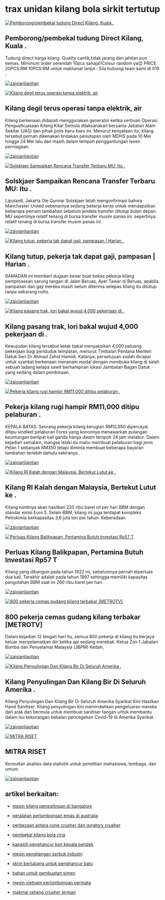 # trax unidan kilang bola sirkit tertutup
<a href="https://mnn.zoosnet.net/LR/Chatpre.aspx?id=MNN94995150&p=https://topgrinding.com/" target="_blank">![Pemborong/pembekal tudung Direct Kilang, Kuala .](https://github.com/technlg/images/blob/main/9.jpg)</a>
## Pemborong/pembekal tudung Direct Kilang, Kuala .
Tudung direct harga kilang. Quality cantik,tidak jarang dan jahitan pun kemas. Minimum order serendah 10pcs sahaja!!Colour random ya😊 PRICE 20PCS:RM 10PCS:RM untuk maklumat lanjut : Sila hubungi team kami di 019 .
<a href="https://mnn.zoosnet.net/LR/Chatpre.aspx?id=MNN94995150&p=https://topgrinding.com/" target="_blank"><img src="https://github.com/technlg/images/raw/main/chat11.jpg" alt="zaixianliaotian"/></a><a href="//whatsapp.shibangsoft.com/WhatsApp.php" ><img src="https://github.com/technlg/images/raw/main/chat11.png" alt=""></a>
<a href="https://mnn.zoosnet.net/LR/Chatpre.aspx?id=MNN94995150&p=https://topgrinding.com/" target="_blank">![Kilang degil terus operasi tanpa elektrik, air](https://github.com/technlg/images/blob/main/57.jpg)</a>
## Kilang degil terus operasi tanpa elektrik, air
Kilang berkenaan didapati menggunakan generator ketika serbuan Operasi Penguatkuasaan Kilang Kitar Semula dilaksanakan bersama Jabatan Alam Sekitar (JAS) dan pihak polis baru-baru ini. Menurut kenyataan itu, kilang tersebut pernah dikenakan tindakan penutupan oleh MDHS pada 10 Mei hingga 24 Mei lalu dan masih dalam tempoh penggantungan lesen perniagaan.
<a href="https://mnn.zoosnet.net/LR/Chatpre.aspx?id=MNN94995150&p=https://topgrinding.com/" target="_blank"><img src="https://github.com/technlg/images/raw/main/chat11.jpg" alt="zaixianliaotian"/></a><a href="//whatsapp.shibangsoft.com/WhatsApp.php" ><img src="https://github.com/technlg/images/raw/main/chat11.png" alt=""></a>
<a href="https://mnn.zoosnet.net/LR/Chatpre.aspx?id=MNN94995150&p=https://topgrinding.com/" target="_blank">![Solskjaer Sampaikan Rencana Transfer Terbaru MU: Itu .](https://github.com/technlg/images/blob/main/17.jpg)</a>
## Solskjaer Sampaikan Rencana Transfer Terbaru MU: Itu .
Liputan6, Jakarta Ole Gunnar Solskjaer telah mengonfirmasi bahwa Manchester United sebenarnya sedang bekerja keras untuk mendapatkan beberapa pemain tambahan sebelum jendela transfer ditutup bulan depan. MU sepertinya relatif tenang di bursa transfer musim panas ini. sepertinya relatif tenang di bursa transfer musim panas ini.
<a href="https://mnn.zoosnet.net/LR/Chatpre.aspx?id=MNN94995150&p=https://topgrinding.com/" target="_blank"><img src="https://github.com/technlg/images/raw/main/chat11.jpg" alt="zaixianliaotian"/></a><a href="//whatsapp.shibangsoft.com/WhatsApp.php" ><img src="https://github.com/technlg/images/raw/main/chat11.png" alt=""></a>
<a href="https://mnn.zoosnet.net/LR/Chatpre.aspx?id=MNN94995150&p=https://topgrinding.com/" target="_blank">![Kilang tutup, pekerja tak dapat gaji, pampasan | Harian .](https://github.com/technlg/images/blob/main/55.jpg)</a>
## Kilang tutup, pekerja tak dapat gaji, pampasan | Harian .
RAMADAN ini memberi dugaan besar buat bekas pekerja kilang pemprosesan sarung tangan di Jalan Beruas, Ayer Tawar di Beruas, apabila pampasan dan gaji mereka masih belum diterima selepas kilang itu ditutup tanpa sebarang notis.
<a href="https://mnn.zoosnet.net/LR/Chatpre.aspx?id=MNN94995150&p=https://topgrinding.com/" target="_blank"><img src="https://github.com/technlg/images/raw/main/chat11.jpg" alt="zaixianliaotian"/></a><a href="//whatsapp.shibangsoft.com/WhatsApp.php" ><img src="https://github.com/technlg/images/raw/main/chat11.png" alt=""></a>
<a href="https://mnn.zoosnet.net/LR/Chatpre.aspx?id=MNN94995150&p=https://topgrinding.com/" target="_blank">![Kilang pasang trak, lori bakal wujud 4,000 pekerjaan di .](https://github.com/technlg/images/blob/main/1.jpg)</a>
## Kilang pasang trak, lori bakal wujud 4,000 pekerjaan di .
Kewujudan kilang tersebut kelak bakal menyaksikan 4,000 peluang pekerjaan bagi penduduk tempatan, menurut Timbalan Perdana Menteri Datuk Seri Dr Ahmad Zahid Hamidi. Katanya, persetujuan sudah dicapai untuk syarikat berkenaan menanam modal dengan membuka kilang di salah sebuah ladang kelapa sawit berhampiran lokasi Jambatan Bagan Datuk yang sedang dalam pembinaan.
<a href="https://mnn.zoosnet.net/LR/Chatpre.aspx?id=MNN94995150&p=https://topgrinding.com/" target="_blank"><img src="https://github.com/technlg/images/raw/main/chat11.jpg" alt="zaixianliaotian"/></a><a href="//whatsapp.shibangsoft.com/WhatsApp.php" ><img src="https://github.com/technlg/images/raw/main/chat11.png" alt=""></a>
<a href="https://mnn.zoosnet.net/LR/Chatpre.aspx?id=MNN94995150&p=https://topgrinding.com/" target="_blank">![Pekerja kilang rugi hampir RM11,000 ditipu pelaburan .](https://github.com/technlg/images/blob/main/37.jpg)</a>
## Pekerja kilang rugi hampir RM11,000 ditipu pelaburan .
KEPALA BATAS: Seorang pekerja kilang kerugian RM10,950 dipercayai ditipu sindiket pelaburan Forex yang kononnya menawarkan pulangan keuntungan berlipat kali ganda hanya dalam tempoh 24 jam melabur. Dalam kejadian semalam, mangsa lelaki itu mahu membuat pelaburan bagi jenis Pelan 1 sebanyak RM350 tetapi diminta membuat beberapa bayaran tambahan terlebih dahulu sekiranya .
<a href="https://mnn.zoosnet.net/LR/Chatpre.aspx?id=MNN94995150&p=https://topgrinding.com/" target="_blank"><img src="https://github.com/technlg/images/raw/main/chat11.jpg" alt="zaixianliaotian"/></a><a href="//whatsapp.shibangsoft.com/WhatsApp.php" ><img src="https://github.com/technlg/images/raw/main/chat11.png" alt=""></a>
<a href="https://mnn.zoosnet.net/LR/Chatpre.aspx?id=MNN94995150&p=https://topgrinding.com/" target="_blank">![Kilang RI Kalah dengan Malaysia, Bertekut Lutut ke .](https://github.com/technlg/images/blob/main/4.jpg)</a>
## Kilang RI Kalah dengan Malaysia, Bertekut Lutut ke .
Kilang nantinya akan hasilkan 220 ribu barel oil per hari BBM dengan standar emisi Euro 5. Selain BBM, kilang ini juga terdapat kompleks Petrokimia berkapasitas 3,6 juta ton per tahun. Keberadaan 
<a href="https://mnn.zoosnet.net/LR/Chatpre.aspx?id=MNN94995150&p=https://topgrinding.com/" target="_blank"><img src="https://github.com/technlg/images/raw/main/chat11.jpg" alt="zaixianliaotian"/></a><a href="//whatsapp.shibangsoft.com/WhatsApp.php" ><img src="https://github.com/technlg/images/raw/main/chat11.png" alt=""></a>
<a href="https://mnn.zoosnet.net/LR/Chatpre.aspx?id=MNN94995150&p=https://topgrinding.com/" target="_blank">![Perluas Kilang Balikpapan, Pertamina Butuh Investasi Rp57 T](https://github.com/technlg/images/blob/main/13.jpg)</a>
## Perluas Kilang Balikpapan, Pertamina Butuh Investasi Rp57 T
Kilang yang dibangun pada tahun 1922 ini, sebelumnya pernah diperluas dua kali. Terakhir adalah pada tahun 1997 sehingga memiliki kapasitas pengolahan BBM saat ini 260 ribu barel per hari. 
<a href="https://mnn.zoosnet.net/LR/Chatpre.aspx?id=MNN94995150&p=https://topgrinding.com/" target="_blank"><img src="https://github.com/technlg/images/raw/main/chat11.jpg" alt="zaixianliaotian"/></a><a href="//whatsapp.shibangsoft.com/WhatsApp.php" ><img src="https://github.com/technlg/images/raw/main/chat11.png" alt=""></a>
<a href="https://mnn.zoosnet.net/LR/Chatpre.aspx?id=MNN94995150&p=https://topgrinding.com/" target="_blank">![800 pekerja cemas gudang kilang terbakar [METROTV]](https://github.com/technlg/images/blob/main/53.jpg)</a>
## 800 pekerja cemas gudang kilang terbakar [METROTV]
Dalam kejadian 12 tengah hari itu, semua 800 pekerja di kilang itu berjaya keluar menyelamatkan diri ketika api sedang merebak. Ketua Zon 1 Jabatan Bomba dan Penyelamat Malaysia (JBPM) Kedah, 
<a href="https://mnn.zoosnet.net/LR/Chatpre.aspx?id=MNN94995150&p=https://topgrinding.com/" target="_blank"><img src="https://github.com/technlg/images/raw/main/chat11.jpg" alt="zaixianliaotian"/></a><a href="//whatsapp.shibangsoft.com/WhatsApp.php" ><img src="https://github.com/technlg/images/raw/main/chat11.png" alt=""></a>
<a href="https://mnn.zoosnet.net/LR/Chatpre.aspx?id=MNN94995150&p=https://topgrinding.com/" target="_blank">![Kilang Penyulingan Dan Kilang Bir Di Seluruh Amerika .](https://github.com/technlg/images/blob/main/3.jpg)</a>
## Kilang Penyulingan Dan Kilang Bir Di Seluruh Amerika .
Kilang Penyulingan Dan Kilang Bir Di Seluruh Amerika Syarikat Kini Hasilkan Hand Sanitiser. Kilang penyulingan kini memindahkan pengeluaran mereka dari arak dan bermula untuk membuat sanitiser tangan untuk membantu dalam isu kekurangan bekalan pencegahan Covid-19 di Amerika Syarikat.
<a href="https://mnn.zoosnet.net/LR/Chatpre.aspx?id=MNN94995150&p=https://topgrinding.com/" target="_blank"><img src="https://github.com/technlg/images/raw/main/chat11.jpg" alt="zaixianliaotian"/></a><a href="//whatsapp.shibangsoft.com/WhatsApp.php" ><img src="https://github.com/technlg/images/raw/main/chat11.png" alt=""></a>
<a href="https://mnn.zoosnet.net/LR/Chatpre.aspx?id=MNN94995150&p=https://topgrinding.com/" target="_blank">![MITRA RISET](https://github.com/technlg/images/blob/main/32.jpg)</a>
## MITRA RISET
Konsultan analisis data statistik untuk penelitian mahasiswa, lembaga, dan umum
<a href="https://mnn.zoosnet.net/LR/Chatpre.aspx?id=MNN94995150&p=https://topgrinding.com/" target="_blank"><img src="https://github.com/technlg/images/raw/main/chat11.jpg" alt="zaixianliaotian"/></a><a href="//whatsapp.shibangsoft.com/WhatsApp.php" ><img src="https://github.com/technlg/images/raw/main/chat11.png" alt=""></a>
## artikel berkaitan:
* [mesin kilang penggilingan di bangalore](mesin%20kilang%20penggilingan%20di%20bangalore.md)
* [peralatan perlombongan emas di australia](peralatan%20perlombongan%20emas%20di%20australia.md)
* [perbezaan antara cone crusher dan gyratory crusher](perbezaan%20antara%20cone%20crusher%20dan%20gyratory%20crusher.md)
* [pembekal kilang bola cina](pembekal%20kilang%20bola%20cina.md)
* [kapasiti penghancur kon kepala pendek](kapasiti%20penghancur%20kon%20kepala%20pendek.md)
* [mesin pengilangan serbuk industri](mesin%20pengilangan%20serbuk%20industri.md)
* [skrin berlubang untuk penghancur batu](skrin%20berlubang%20untuk%20penghancur%20batu.md)
* [bahan untuk pembuatan simen](bahan%20untuk%20pembuatan%20simen.md)
* [mesin vietnam perlombongan permata](mesin%20vietnam%20perlombongan%20permata.md)
* [makmal rahang crusher jerman](makmal%20rahang%20crusher%20jerman.md)
